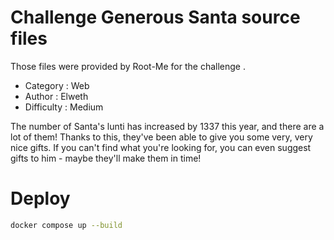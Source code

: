 # Challenge Generous Santa source files

Those files were provided by Root-Me for the challenge .

- Category      : Web
- Author        : Elweth
- Difficulty    : Medium

The number of Santa's lunti has increased by 1337 this year, and there are a lot of them! Thanks to this, they've been able to give you some very, very nice gifts. If you can't find what you're looking for, you can even suggest gifts to him - maybe they'll make them in time!

# Deploy

```bash
docker compose up --build
```
